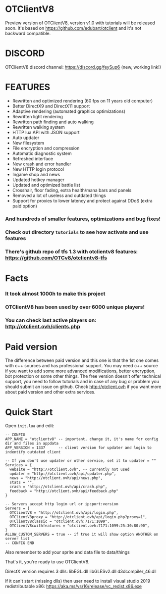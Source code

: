 # OTClientV8

Preview version of OTClientV8, version v1.0 with tutorials will be released soon.
It's based on https://github.com/edubart/otclient and it's not backward compatible.

# DISCORD
OTClientV8 discord channel: https://discord.gg/feySup6 (new, working link!)

# FEATURES
- Rewritten and optimized rendering (60 fps on 11 years old computer)
- Better DirectX9 and DirectX11 support
- Adaptive rendering (automated graphics optimizations)
- Rewritten light rendering
- Rewritten path finding and auto walking
- Rewritten walking system
- HTTP lua API with JSON support
- Auto updater
- New filesystem
- File encryption and compression
- Automatic diagnostic system
- Refreshed interface
- New crash and error handler
- New HTTP login protocol
- Ingame shop and news
- Updated hotkey manager
- Updated and optimized battle list
- Crosshair, floor fading, extra health/mana bars and panels
- Removed a lot of useless and outdated things
- Support for proxies to lower latency and protect against DDoS (extra paid option)

### And hundreds of smaller features, optimizations and bug fixes!
### Check out directory `tutorials` to see how activate and use features

### There's github repo of tfs 1.3 with otclientv8 features: https://github.com/OTCv8/otclientv8-tfs

# Facts
### It took almost 1000h to make this project
### OTClientV8 has been used by over 6000 unique players!
### You can check last active players on: http://otclient.ovh/clients.php

# Paid version
The difference between paid version and this one is that the 1st one comes with c++ sources and has professional support.  You may need c++ source if you want to add some more advanced modifications, better encryption, bot protection or some other things. The free version doesn't offer technical support, you need to follow tutorials and in case of any bug or problem you should submit an issue on github. Check http://otclient.ovh if you want more about paid version and other extra services.

# Quick Start

Open `init.lua` and edit:

```
-- CONFIG
APP_NAME = "otclientv8" -- important, change it, it's name for config dir and files in appdata
APP_VERSION = 1337      -- client version for updater and login to indentify outdated client

-- If you don't use updater or other service, set it to updater = ""
Services = {
  website = "http://otclient.ovh", -- currently not used
  updater = "http://otclient.ovh/api/updater.php",
  news = "http://otclient.ovh/api/news.php",
  stats = "",
  crash = "http://otclient.ovh/api/crash.php",
  feedback = "http://otclient.ovh/api/feedback.php"
}

-- Servers accept http login url or ip:port:version
Servers = {
  OTClientV8 = "http://otclient.ovh/api/login.php",
  OTClientV8proxy = "http://otclient.ovh/api/login.php?proxy=1",
  OTClientV8classic = "otclient.ovh:7171:1099",
  OTClientV8cwithfeatures = "otclient.ovh:7171:1099:25:30:80:90",
}
ALLOW_CUSTOM_SERVERS = true -- if true it will show option ANOTHER on server list
-- CONFIG END
```

Also remember to add your sprite and data file to data/things

That's it, you're ready to use OTClientV8.

DirectX version requires 3 dlls: libEGL.dll libGLESv2.dll d3dcompiler_46.dll

If it can't start (missing dlls) then user need to install visual studio 2019 redistributable x86: https://aka.ms/vs/16/release/vc_redist.x86.exe
